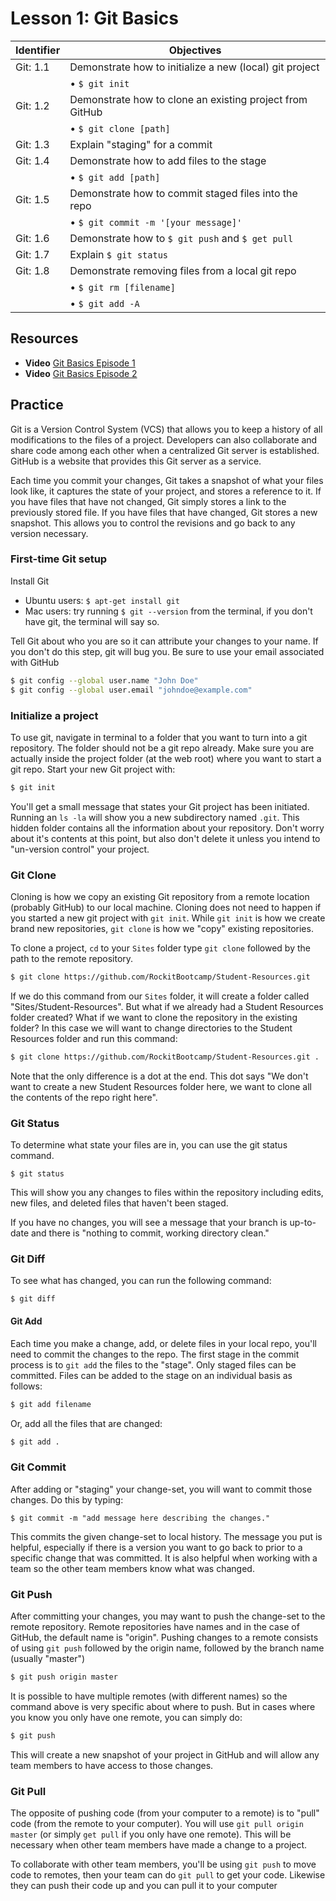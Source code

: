# Lesson 1: Git Basics
Identifier   | Objectives
-------------|------------
Git: 1.1     | Demonstrate how to initialize a new (local) git project
             | &bull; `$ git init`
Git: 1.2     | Demonstrate how to clone an existing project from GitHub
             | &bull; `$ git clone [path]`
Git: 1.3     | Explain "staging" for a commit
Git: 1.4     | Demonstrate how to add files to the stage
             | &bull; `$ git add [path]`
Git: 1.5     | Demonstrate how to commit staged files into the repo
             | &bull; `$ git commit -m '[your message]'`
Git: 1.6     | Demonstrate how to `$ git push` and `$ get pull`
Git: 1.7     | Explain `$ git status`
Git: 1.8     | Demonstrate removing files from a local git repo
             | &bull; `$ git rm [filename]`
             | &bull; `$ git add -A`

## Resources
- __Video__ [Git Basics Episode 1](http://git-scm.com/video/what-is-version-control)
- __Video__ [Git Basics Episode 2](http://git-scm.com/video/what-is-git)

## Practice

Git is a Version Control System (VCS) that allows you to keep a history of all modifications to the files of a project. Developers can also collaborate and share code among each other when a centralized Git server is established. GitHub is a website that provides this Git server as a service.

Each time you commit your changes, Git takes a snapshot of what your files look like, it captures the state of your project, and stores a reference to it. If you have files that have not changed, Git simply stores a link to the previously stored file. If you have files that have changed, Git stores a new snapshot. This allows you to control the revisions and go back to any version necessary.

### First-time Git setup

Install Git
- Ubuntu users: `$ apt-get install git`
- Mac users: try running `$ git --version` from the terminal, if you don't have git, the terminal will say so.

Tell Git about who you are so it can attribute your changes to your name. If you don't do this step, git will bug you. Be sure to use your email associated with GitHub

```sh
$ git config --global user.name "John Doe"
$ git config --global user.email "johndoe@example.com"
```

### Initialize a project

To use git, navigate in terminal to a folder that you want to turn into a git repository. The folder should not be a git repo already. Make sure you are actually inside the project folder (at the web root) where you want to start a git repo. Start your new Git project with:

```sh
$ git init
```

You'll get a small message that states your Git project has been initiated. Running an `ls -la` will show you a new subdirectory named `.git`. This hidden folder contains all the information about your repository. Don't worry about it's contents at this point, but also don't delete it unless you intend to "un-version control" your project.

### Git Clone

Cloning is how we copy an existing Git repository from a remote location (probably GitHub) to our local machine. Cloning does not need to happen if you started a new git project with `git init`. While `git init` is how we create brand new repositories, `git clone` is how we "copy" existing repositories.

To clone a project, `cd` to your `Sites` folder type `git clone` followed by the path to the remote repository.

```sh
$ git clone https://github.com/RockitBootcamp/Student-Resources.git
```

If we do this command from our `Sites` folder, it will create a folder called "Sites/Student-Resources". But what if we already had a Student Resources folder created? What if we want to clone the repository in the existing folder? In this case we will want to change directories to the Student Resources folder and run this command:

```sh
$ git clone https://github.com/RockitBootcamp/Student-Resources.git .
```

Note that the only difference is a dot at the end. This dot says "We don't want to create a new Student Resources folder here, we want to clone all the contents of the repo right here".

### Git Status

To determine what state your files are in, you can use the git status command. 

```
$ git status
```

This will show you any changes to files within the repository including edits, new files, and deleted files that haven't been staged. 

If you have no changes, you will see a message that your branch is up-to-date and there is "nothing to commit, working directory clean."

### Git Diff

To see what has changed, you can run the following command:
```
$ git diff
```

#### Git Add

Each time you make a change, add, or delete files in your local repo, you'll need to commit the changes to the repo. The first stage in the commit process is to `git add` the files to the "stage". Only staged files can be committed. Files can be added to the stage on an individual basis as follows:

```sh
$ git add filename
```

Or, add all the files that are changed:

```sh
$ git add .
```

### Git Commit

After adding or "staging" your change-set, you will want to commit those changes. Do this by typing: 

```
$ git commit -m "add message here describing the changes."
```

This commits the given change-set to local history. The message you put is helpful, especially if there is a version you want to go back to prior to a specific change that was committed. It is also helpful when working with a team so the other team members know what was changed. 

### Git Push

After committing your changes, you may want to push the change-set to the remote repository. Remote repositories have names and in the case of GitHub, the default name is "origin". Pushing changes to a remote consists of using `git push` followed by the origin name, followed by the branch name (usually "master") 

```sh
$ git push origin master
```

It is possible to have multiple remotes (with different names) so the command above is very specific about where to push. But in cases where you know you only have one remote, you can simply do:

```sh
$ git push
```

This will create a new snapshot of your project in GitHub and will allow any team members to have access to those changes. 

### Git Pull

The opposite of pushing code (from your computer to a remote) is to "pull" code (from the remote to your computer). You will use `git pull origin master` (or simply `get pull` if you only have one remote). This will be necessary when other team members have made a change to a project. 

To collaborate with other team members, you'll be using `git push` to move code to remotes, then your team can do `git pull` to get your code. Likewise they can push their code up and you can pull it to your computer
